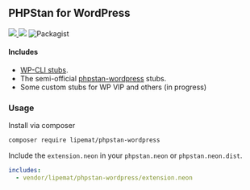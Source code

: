 ## PHPStan for WordPress

<p>
<a href="https://github.com/lipemat/phpstan-wordpress/releases">
<img src="https://img.shields.io/packagist/v/lipemat/phpstan-wordpress.svg?label=version" />
</a>
    <img src="https://img.shields.io/packagist/php-v/lipemat/phpstan-wordpress.svg?color=brown" />
    <img alt="Packagist" src="https://img.shields.io/packagist/l/lipemat/wp-phpcs.svg">
</p>

#### Includes
* <a href="https://github.com/php-stubs/wp-cli-stubs">WP-CLI stubs</a>.
* The semi-official <a href="https://github.com/szepeviktor/phpstan-wordpress">phpstan-wordpress</a> stubs.
* Some custom stubs for WP VIP and others (in progress)

### Usage

Install via composer

```bash
composer require lipemat/phpstan-wordpress
```

Include the `extension.neon` in your `phpstan.neon` or `phpstan.neon.dist`.

```yml
includes:
  - vendor/lipemat/phpstan-wordpress/extension.neon
```
